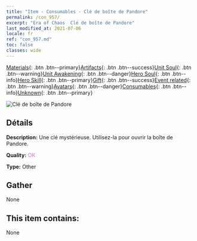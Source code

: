 ```yaml
---
title: "Item - Consumables - Clé de boîte de Pandore"
permalink: /con_957/
excerpt: "Era of Chaos  Clé de boîte de Pandore"
last_modified_at: 2021-07-06
locale: fr
ref: "con_957.md"
toc: false
classes: wide
---
```

 [Materials](/ItemsFR/){: .btn .btn--primary}[Artifacts](/ItemsFR/Artifacts/){: .btn .btn--success}[Unit Soul](/ItemsFR/UnitSoul/){: .btn .btn--warning}[Unit Awakening](/ItemsFR/UnitAwakening/){: .btn .btn--danger}[Hero Soul](/ItemsFR/HeroSoul/){: .btn .btn--info}[Hero Skill](/ItemsFR/HeroSkill/){: .btn .btn--primary}[Gift](/ItemsFR/Gift/){: .btn .btn--success}[Event related](/ItemsFR/Events/){: .btn .btn--warning}[Avatars](/ItemsFR/Avatars/){: .btn .btn--danger}[Consumables](/ItemsFR/Consumables/){: .btn .btn--info}[Unknown](/ItemsFR/Unknown/){: .btn .btn--primary}

 ![Clé de boîte de Pandore](/images/t/i_40052.png)

## Détails
 **Description:** Une clé mystérieuse. Utilisez-la pour ouvrir la boîte de Pandore.

 **Quality:** <span style="color: #DA70D6">OK</span>

 **Type:** Other

## Gather

  None

## This item contains:

  None

